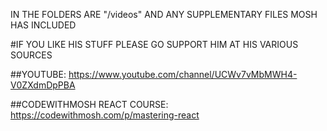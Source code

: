 IN THE FOLDERS ARE "/videos" AND ANY SUPPLEMENTARY FILES MOSH HAS INCLUDED

#IF YOU LIKE HIS STUFF PLEASE GO SUPPORT HIM AT HIS VARIOUS SOURCES

##YOUTUBE: 
https://www.youtube.com/channel/UCWv7vMbMWH4-V0ZXdmDpPBA

##CODEWITHMOSH REACT COURSE: 
https://codewithmosh.com/p/mastering-react
